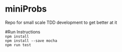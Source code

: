 # miniProbs
Repo for small scale TDD development to get better at it

#Run Instructions <br>
```npm install``` <br>
```npm install --save mocha``` <br>
```npm run test```
